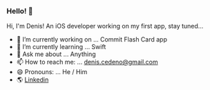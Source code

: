 ### Hello! 👋
Hi, I'm Denis! An iOS developer working on my first app, stay tuned...


- 🔭 I’m currently working on ... Commit Flash Card app
- 🌱 I’m currently learning ... Swift
- 💬 Ask me about ... Anything
- 📫 How to reach me: ... denis.cedeno@gmail.com
- 😄 Pronouns: ... He / Him
- 🌎 [Linkedin](https://www.linkedin.com/in/deniscedeno/)
